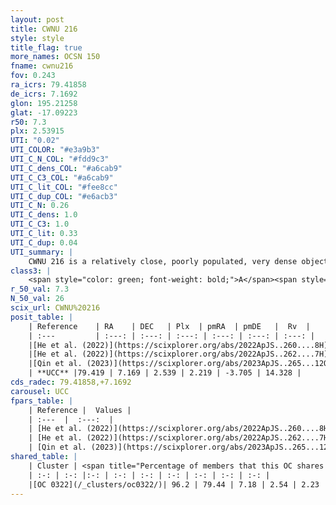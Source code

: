 ```yaml
---
layout: post
title: CWNU 216
style: style
title_flag: true
more_names: OCSN 150
fname: cwnu216
fov: 0.243
ra_icrs: 79.41858
de_icrs: 7.1692
glon: 195.21258
glat: -17.09223
r50: 7.3
plx: 2.53915
UTI: "0.02"
UTI_COLOR: "#e3a9b3"
UTI_C_N_COL: "#fdd9c3"
UTI_C_dens_COL: "#a6cab9"
UTI_C_C3_COL: "#a6cab9"
UTI_C_lit_COL: "#fee8cc"
UTI_C_dup_COL: "#e6acb3"
UTI_C_N: 0.26
UTI_C_dens: 1.0
UTI_C_C3: 1.0
UTI_C_lit: 0.33
UTI_C_dup: 0.04
UTI_summary: |
    CWNU 216 is a relatively close, poorly populated, very dense object of very high C3 quality. It was recently reported in the literature.<br><br><span style="color: #99180f; font-weight: bold;">Warning: </span>This is very likely a duplicate object, which shares a large percentage of members with at least one previously reported entry.
class3: |
    <span style="color: green; font-weight: bold;">A</span><span style="color: green; font-weight: bold;">A</span>
r_50_val: 7.3
N_50_val: 26
scix_url: CWNU%20216
posit_table: |
    | Reference    | RA    | DEC   | Plx  | pmRA  | pmDE   |  Rv  |
    | :---         | :---: | :---: | :---: | :---: | :---: | :---: |
    |[He et al. (2022)](https://scixplorer.org/abs/2022ApJS..260....8H) | 79.44 | 7.195 | 2.54 | 2.23 | -3.71 | 15.2 |
    |[He et al. (2022)](https://scixplorer.org/abs/2022ApJS..262....7H) | 79.427 | 7.213 | 2.539 | 2.33 | -3.697 | -- |
    |[Qin et al. (2023)](https://scixplorer.org/abs/2023ApJS..265...12Q) | 79.42 | 7.16 | 2.54 | 2.34 | -3.71 | 0.45 |
    | **UCC** |79.419 | 7.169 | 2.539 | 2.219 | -3.705 | 14.328 | 
cds_radec: 79.41858,+7.1692
carousel: UCC
fpars_table: |
    | Reference |  Values |
    | :---  |  :---:  |
    | [He et al. (2022)](https://scixplorer.org/abs/2022ApJS..260....8H) | `AG=1.15, m-M=7.6, logAge=6.5, Z=0.004` |
    | [He et al. (2022)](https://scixplorer.org/abs/2022ApJS..262....7H) | `A0=0.1, logAge=6.5` |
    | [Qin et al. (2023)](https://scixplorer.org/abs/2023ApJS..265...12Q) | `E(B-V)=0.37, m-M=9.13, logt=6.7` |
shared_table: |
    | Cluster | <span title="Percentage of members that this OC shares with the ones listed">%</span>   | RA   | DEC   | Plx   | pmRA  | pmDE  | Rv | UTI |
    | :-: | :-: |:-: | :-: | :-: | :-: | :-: | :-: | :-: |
    |[OC 0322](/_clusters/oc0322/)| 96.2 | 79.44 | 7.18 | 2.54 | 2.23 | -3.7 | 11.82 |0.6 |
---
```

